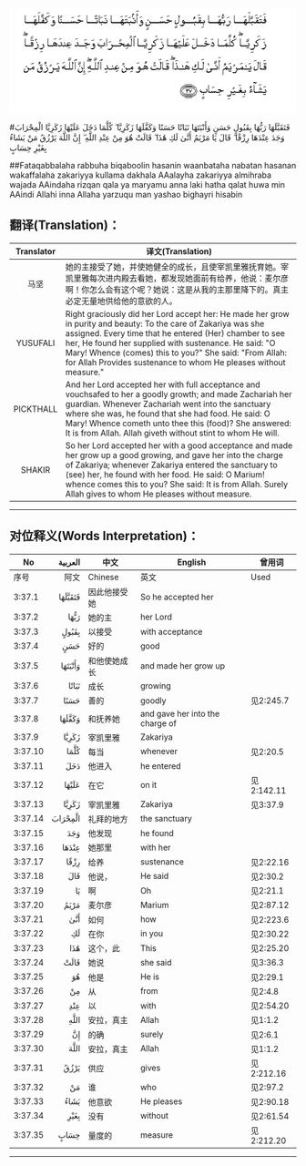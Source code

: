 ![003:037](images/003_037.gif)

#فَتَقَبَّلَهَا رَبُّهَا بِقَبُولٍ حَسَنٍ وَأَنْبَتَهَا نَبَاتًا حَسَنًا وَكَفَّلَهَا زَكَرِيَّا ۖ كُلَّمَا دَخَلَ عَلَيْهَا زَكَرِيَّا الْمِحْرَابَ وَجَدَ عِنْدَهَا رِزْقًا ۖ قَالَ يَا مَرْيَمُ أَنَّىٰ لَكِ هَٰذَا ۖ قَالَتْ هُوَ مِنْ عِنْدِ اللَّهِ ۖ إِنَّ اللَّهَ يَرْزُقُ مَنْ يَشَاءُ بِغَيْرِ حِسَابٍ 

##Fataqabbalaha rabbuha biqaboolin hasanin waanbataha nabatan hasanan wakaffalaha zakariyya kullama dakhala AAalayha zakariyya almihraba wajada AAindaha rizqan qala ya maryamu anna laki hatha qalat huwa min AAindi Allahi inna Allaha yarzuqu man yashao bighayri hisabin 

## 翻译(Translation)：

| Translator | 译文(Translation)                                            |
| :--------: | ------------------------------------------------------------ |
|    马坚    | 她的主接受了她，并使她健全的成长，且使宰凯里雅抚育她。宰凯里雅每次进内殿去看她，都发现她面前有给养，他说：麦尔彦啊！你怎么会有这个呢？她说：这是从我的主那里降下的。真主必定无量地供给他的意欲的人。 |
|  YUSUFALI  | Right graciously did her Lord accept her: He made her grow in purity and beauty: To the care of Zakariya was she assigned. Every time that he entered (Her) chamber to see her, He found her supplied with sustenance. He said: "O Mary! Whence (comes) this to you?" She said: "From Allah: for Allah Provides sustenance to whom He pleases without measure." |
| PICKTHALL  | And her Lord accepted her with full acceptance and vouchsafed to her a goodly growth; and made Zachariah her guardian. Whenever Zachariah went into the sanctuary where she was, he found that she had food. He said: O Mary! Whence cometh unto thee this (food)? She answered: It is from Allah. Allah giveth without stint to whom He will. |
|   SHAKIR   | So her Lord accepted her with a good acceptance and made her grow up a good growing, and gave her into the charge of Zakariya; whenever Zakariya entered the sanctuary to (see) her, he found with her food. He said: O Marium! whence comes this to you? She said: It is from Allah. Surely Allah gives to whom He pleases without measure. |

---

## 对位释义(Words Interpretation)：

| No   | العربية | 中文    | English | 曾用词 |
| ---- | ------: | ------- | ------- | ------ |
| 序号 |    阿文 | Chinese | 英文    | Used   |
| 3:37.1  | فَتَقَبَّلَهَا | 因此他接受她 | So he accepted her              |            |
| 3:37.2  | رَبُّهَا    | 她的主       | her Lord                        |            |
| 3:37.3  | بِقَبُولٍ   | 以接受       | with acceptance                 |            |
| 3:37.4  | حَسَنٍ     | 好的         | good                            |            |
| 3:37.5  | وَأَنْبَتَهَا | 和他使她成长 | and made her grow up            |            |
| 3:37.6  | نَبَاتًا   | 成长         | growing                         |            |
| 3:37.7  | حَسَنًا    | 善的         | goodly                          | 见2:245.7  |
| 3:37.8  | وَكَفَّلَهَا  | 和抚养她     | and gave her into the charge of |            |
| 3:37.9  | زَكَرِيَّا   | 宰凯里雅     | Zakariya                        |            |
| 3:37.10 | كُلَّمَا    | 每当         | whenever                        | 见2:20.5   |
| 3:37.11 | دَخَلَ     | 他进入       | he entered                      |            |
| 3:37.12 | عَلَيْهَا   | 在它         | on it                           | 见2:142.11 |
| 3:37.13 | زَكَرِيَّا   | 宰凯里雅     | Zakariya                        | 见3:37.9   |
| 3:37.14 | الْمِحْرَابَ | 礼拜的地方   | the sanctuary                   |            |
| 3:37.15 | وَجَدَ     | 他发现       | he found                        |            |
| 3:37.16 | عِنْدَهَا   | 她那里       | with her                        |            |
| 3:37.17 | رِزْقًا    | 给养         | sustenance                      | 见2:22.16  |
| 3:37.18 | قَالَ     | 他说，       | He said                         | 见2:30.2   |
| 3:37.19 | يَا      | 啊           | Oh                              | 见2:21.1   |
| 3:37.20 | مَرْيَمُ    | 麦尔彦       | Marium                          | 见2:87.12  |
| 3:37.21 | أَنَّىٰ     | 如何         | how                             | 见2:223.6  |
| 3:37.22 | لَكِ      | 在你         | in you                          | 见2:30.22  |
| 3:37.23 | هَٰذَا     | 这个，此     | This                            | 见2:25.20  |
| 3:37.24 | قَالَتْ    | 她说         | she said                        | 见3:36.3   |
| 3:37.25 | هُوَ      | 他是         | He is                           | 见2:29.1   |
| 3:37.26 | مِنْ      | 从           | from                            | 见2:4.8    |
| 3:37.27 | عِنْدِ     | 以           | with                            | 见2:54.20  |
| 3:37.28 | اللَّهِ    | 安拉，真主   | Allah                           | 见1:1.2    |
| 3:37.29 | إِنَّ      | 的确         | surely                          | 见2:6.1    |
| 3:37.30 | اللَّهَ    | 安拉，真主   | Allah                           | 见1:1.2    |
| 3:37.31 | يَرْزُقُ    | 供应         | gives                           | 见2:212.16 |
| 3:37.32 | مَنْ      | 谁           | who                             | 见2:97.2   |
| 3:37.33 | يَشَاءُ    | 他意欲       | He pleases                      | 见2:90.18  |
| 3:37.34 | بِغَيْرِ    | 没有         | without                         | 见2:61.54  |
| 3:37.35 | حِسَابٍ    | 量度的       | measure                         | 见2:212.20 |

---
